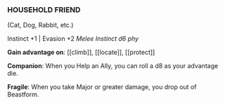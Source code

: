 ### HOUSEHOLD FRIEND
(Cat, Dog, Rabbit, etc.)

Instinct +1 | Evasion +2
*Melee Instinct d6 phy*

**Gain advantage on**: [[climb]], [[locate]], [[protect]]

**Companion**: When you Help an Ally, you can roll a d8 as your advantage die.

**Fragile**: When you take Major or greater damage, you drop out of Beastform.
